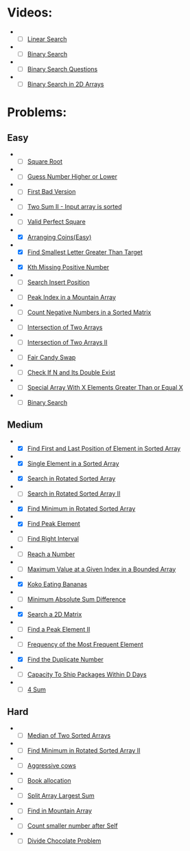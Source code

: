 # Videos:
-  -[ ] [Linear Search](https://youtu.be/_HRA37X8N_Q)
-  -[ ] [Binary Search](https://youtu.be/f6UU7V3szVw)
-  -[ ] [Binary Search Questions](https://youtu.be/W9QJ8HaRvJQ)
-  -[ ] [Binary Search in 2D Arrays](https://youtu.be/enI_KyGLYPo)

# Problems:

## Easy
- -[ ] [Square Root](https://leetcode.com/problems/sqrtx/)
-  -[ ] [Guess Number Higher or Lower](https://leetcode.com/problems/guess-number-higher-or-lower/)
-  -[ ] [First Bad Version](https://leetcode.com/problems/first-bad-version/)
-  -[ ] [Two Sum II - Input array is sorted](https://leetcode.com/problems/two-sum-ii-input-array-is-sorted/)
-  -[ ] [Valid Perfect Square](https://leetcode.com/problems/valid-perfect-square/)
-  -[x] [Arranging Coins(Easy)](https://leetcode.com/problems/arranging-coins/)
-  -[x] [Find Smallest Letter Greater Than Target](https://leetcode.com/problems/find-smallest-letter-greater-than-target/)
-  -[x] [Kth Missing Positive Number](https://leetcode.com/problems/kth-missing-positive-number/)
-  -[ ] [Search Insert Position](https://leetcode.com/problems/search-insert-position/)
-  -[ ] [Peak Index in a Mountain Array](https://leetcode.com/problems/peak-index-in-a-mountain-array/)
-  -[ ] [Count Negative Numbers in a Sorted Matrix](https://leetcode.com/problems/count-negative-numbers-in-a-sorted-matrix/)
-  -[ ] [Intersection of Two Arrays](https://leetcode.com/problems/intersection-of-two-arrays/)
-  -[ ] [Intersection of Two Arrays II](https://leetcode.com/problems/intersection-of-two-arrays-ii/)
-  -[ ] [Fair Candy Swap](https://leetcode.com/problems/fair-candy-swap/)
-  -[ ] [Check If N and Its Double Exist](https://leetcode.com/problems/check-if-n-and-its-double-exist/)
-  -[ ] [Special Array With X Elements Greater Than or Equal X](https://leetcode.com/problems/special-array-with-x-elements-greater-than-or-equal-x/)
-  -[ ] [Binary Search](https://leetcode.com/problems/binary-search/)

## Medium
-  -[x] [Find First and Last Position of Element in Sorted Array](https://leetcode.com/problems/find-first-and-last-position-of-element-in-sorted-array/)
-  -[x] [Single Element in a Sorted Array](https://leetcode.com/problems/single-element-in-a-sorted-array/)
-  -[x] [Search in Rotated Sorted Array](https://leetcode.com/problems/search-in-rotated-sorted-array/)
-  -[ ] [Search in Rotated Sorted Array II](https://leetcode.com/problems/search-in-rotated-sorted-array-ii/)
-  -[x] [Find Minimum in Rotated Sorted Array](https://leetcode.com/problems/find-minimum-in-rotated-sorted-array/)
-  -[x] [Find Peak Element](https://leetcode.com/problems/find-peak-element/)
-  -[ ] [Find Right Interval](https://leetcode.com/problems/find-right-interval/)
-  -[ ] [Reach a Number](https://leetcode.com/problems/reach-a-number/)
-  -[ ] [Maximum Value at a Given Index in a Bounded Array](https://leetcode.com/problems/maximum-value-at-a-given-index-in-a-bounded-array/)
-  -[x] [Koko Eating Bananas](https://leetcode.com/problems/koko-eating-bananas/)
-  -[ ] [Minimum Absolute Sum Difference](https://leetcode.com/problems/minimum-absolute-sum-difference/)
-  -[x] [Search a 2D Matrix](https://leetcode.com/problems/search-a-2d-matrix/)
-  -[ ] [Find a Peak Element II](https://leetcode.com/problems/find-a-peak-element-ii/)
-  -[ ] [Frequency of the Most Frequent Element](https://leetcode.com/problems/frequency-of-the-most-frequent-element/)
-  -[x] [Find the Duplicate Number](https://leetcode.com/problems/find-the-duplicate-number/)
-  -[ ] [Capacity To Ship Packages Within D Days](https://leetcode.com/problems/capacity-to-ship-packages-within-d-days/)
-  -[ ] [4 Sum](https://leetcode.com/problems/4sum/)

## Hard
-  -[ ] [Median of Two Sorted Arrays](https://leetcode.com/problems/median-of-two-sorted-arrays/)
-  -[ ] [Find Minimum in Rotated Sorted Array II](https://leetcode.com/problems/find-minimum-in-rotated-sorted-array-ii/)
-  -[ ] [Aggressive cows](https://www.spoj.com/problems/AGGRCOW/)
-  -[ ] [Book allocation](https://www.geeksforgeeks.org/allocate-minimum-number-pages/)
-  -[ ] [Split Array Largest Sum](https://leetcode.com/problems/split-array-largest-sum/)
-  -[ ] [Find in Mountain Array](https://leetcode.com/problems/find-in-mountain-array/)
-  -[ ] [Count smaller number after Self](https://leetcode.com/problems/count-of-smaller-numbers-after-self/)
-  -[ ] [Divide Chocolate Problem](https://curiouschild.github.io/leetcode/2019/06/21/divide-chocolate.html)
